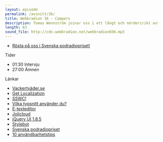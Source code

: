 ```yaml
---
layout: episode
permalink: /avsnitt/36/
title: Webbradion 36 - Campers
description: Tomas Wennström joinar oss i ett långt och nörderirikt avsnitt. Vi pratar bland annat om Tomas vackertväder.se, SSWC förstås och funderar på hur vilken kodeditor och inställningar som funkar bäst. 
length: 63
sound_file: http://cdn.webbradion.net/webbradion036.mp3
---
```


* [Rösta på oss i Svenska podradiopriset!](http://www.daytona.se/podradiopriset/2010)

Tider

* 01:30 Intervju
* 27:00 Ämnen

Länkar

* [Vackertväder.se](http://vackertvader.se)
* [Get Localization](http://www.getlocalization.com/)
* [SSWC!](http://www.swedensocialwebcamp.com/)
* [Vilka typsnitt använder du?](http://www.gnome.org/fonts/)
* [E-texteditor](http://www.e-texteditor.com/)
* [Jolicloud](http://www.jolicloud.com/)
* [jQuery UI 1.8.5](http://blog.jqueryui.com/2010/09/jquery-ui-1-8-5/)
* [Stylebot](http://stylebot.me/)
* [Svenska podradiopriset](http://www.daytona.se/podradiopriset/2010)
* [10 användbarhetstips](http://sixrevisions.com/usabilityaccessibility/10-usability-tips-based-on-research-studies/)

